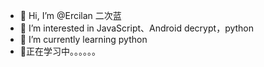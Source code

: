 - 👋 Hi, I’m @Ercilan 二次蓝
- 👀 I’m interested in JavaScript、Android decrypt，python
- 🍅 I’m currently learning python
- 🍎正在学习中。。。。。。
<!---
- 💞️ I’m looking to collaborate on ...
- 📫 How to reach me ...

Ercilan/Ercilan is a ✨ special ✨ repository because its `README.md` (this file) appears on your GitHub profile.
You can click the Preview link to take a look at your changes.
--->

